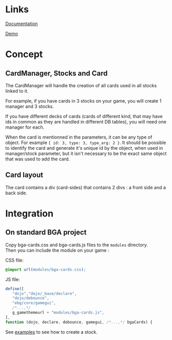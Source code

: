 # Links
[Documentation](https://thoun.github.io/bga-cards/docs/index.html)

[Demo](https://thoun.github.io/bga-cards/demo/index.html)

# Concept
## CardManager, Stocks and Card
The CardManager will handle the creation of all cards used in all stocks linked to it.

For example, if you have cards in 3 stocks on your game, you will create 1 manager and 3 stocks.

If you have different decks of cards (cards of different kind, that may have ids in common as they are handled in different DB tables), you will need one manager for each.

When the card is mentionned in the parameters, it can be any type of object. For example `{ id: 3, type: 3, type_arg: 2 }`. It should be possible to identify the card and generate it's unique id by the object, when used in manager/stock parameter, but it isn't necessary to be the exact same object that was used to add the card.

## Card layout
The card contains a div (card-sides) that contains 2 divs : a front side and a back side.

# Integration
## On standard BGA project
Copy bga-cards.css and bga-cards.js files to the `modules` directory.  
Then you can include the module on your game :

CSS file: 
```css
@import url(modules/bga-cards.css);
```
JS file:
```js
define([
   "dojo","dojo/_base/declare",
   "dojo/debounce",
   "ebg/core/gamegui",
   /*...,*/
   g_gamethemeurl + "modules/bga-cards.js",
],
function (dojo, declare, debounce, gamegui, /*...,*/ bgaCards) {
```

See [examples](./EXAMPLES.md) to see how to create a stock.
